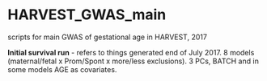 # HARVEST_GWAS_main
scripts for main GWAS of gestational age in HARVEST, 2017

**Initial survival run** - refers to things generated end of July 2017. 8 models (maternal/fetal x Prom/Spont x more/less exclusions). 3 PCs, BATCH and in some models AGE as covariates.
